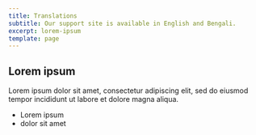 ```yaml
---
title: Translations
subtitle: Our support site is available in English and Bengali.
excerpt: lorem-ipsum
template: page
---
```

## Lorem ipsum
Lorem ipsum dolor sit amet, consectetur adipiscing elit, sed do eiusmod tempor incididunt ut labore et dolore magna aliqua.
- Lorem ipsum
- dolor sit amet